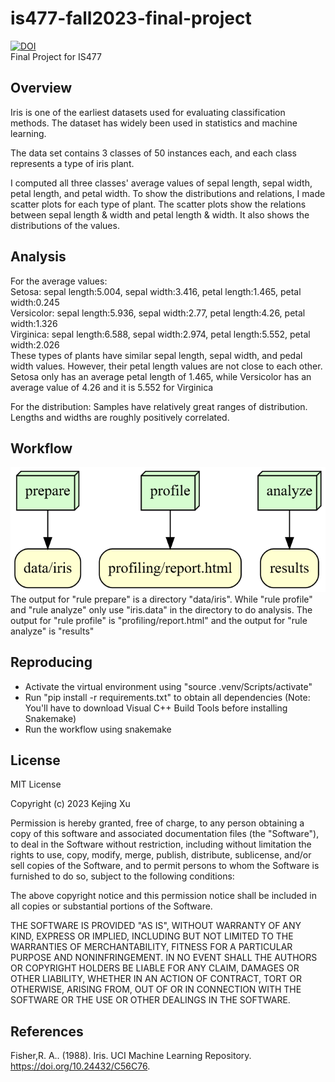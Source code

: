 # is477-fall2023-final-project
[![DOI](https://zenodo.org/badge/DOI/10.5281/zenodo.10314383.svg)](https://doi.org/10.5281/zenodo.10314383)  
Final Project for IS477
## Overview
Iris is one of the earliest datasets used for evaluating classification methods. The dataset has widely been used in statistics and machine learning.  

The data set contains 3 classes of 50 instances each, and each class represents a type of iris plant.  

I computed all three classes' average values of sepal length, sepal width, petal length, and petal width. To show the distributions and relations, I made scatter plots for each type of plant. The scatter plots show the relations between sepal length & width and petal length & width. It also shows the distributions of the values.

## Analysis
For the average values:  
Setosa:  sepal length:5.004, sepal width:3.416, petal length:1.465, petal width:0.245  
Versicolor:  sepal length:5.936, sepal width:2.77, petal length:4.26, petal width:1.326  
Virginica:  sepal length:6.588, sepal width:2.974, petal length:5.552, petal width:2.026  
These types of plants have similar sepal length, sepal width, and pedal width values. However, their petal length values are not close to each other. Setosa only has an average petal length of 1.465, while Versicolor has an average value of 4.26 and it is 5.552 for Virginica  

For the distribution: Samples have relatively great ranges of distribution. Lengths and widths are roughly positively correlated.

## Workflow
![Workflow Visualization](graph.png)
The output for "rule prepare" is a directory "data/iris". While "rule profile" and "rule analyze" only use "iris.data" in the directory to do analysis. The output for "rule profile" is "profiling/report.html" and the output for "rule analyze" is "results"

## Reproducing
* Activate the virtual environment using "source .venv/Scripts/activate"
* Run "pip install -r requirements.txt" to obtain all dependencies (Note: You'll have to download Visual C++ Build Tools before installing Snakemake)
* Run the workflow using snakemake

## License
MIT License

Copyright (c) 2023 Kejing Xu

Permission is hereby granted, free of charge, to any person obtaining a copy
of this software and associated documentation files (the "Software"), to deal
in the Software without restriction, including without limitation the rights
to use, copy, modify, merge, publish, distribute, sublicense, and/or sell
copies of the Software, and to permit persons to whom the Software is
furnished to do so, subject to the following conditions:

The above copyright notice and this permission notice shall be included in all
copies or substantial portions of the Software.

THE SOFTWARE IS PROVIDED "AS IS", WITHOUT WARRANTY OF ANY KIND, EXPRESS OR
IMPLIED, INCLUDING BUT NOT LIMITED TO THE WARRANTIES OF MERCHANTABILITY,
FITNESS FOR A PARTICULAR PURPOSE AND NONINFRINGEMENT. IN NO EVENT SHALL THE
AUTHORS OR COPYRIGHT HOLDERS BE LIABLE FOR ANY CLAIM, DAMAGES OR OTHER
LIABILITY, WHETHER IN AN ACTION OF CONTRACT, TORT OR OTHERWISE, ARISING FROM,
OUT OF OR IN CONNECTION WITH THE SOFTWARE OR THE USE OR OTHER DEALINGS IN THE
SOFTWARE.

## References
Fisher,R. A.. (1988). Iris. UCI Machine Learning Repository. https://doi.org/10.24432/C56C76.